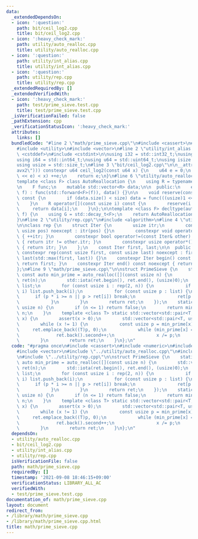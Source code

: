 ```yaml
---
data:
  _extendedDependsOn:
  - icon: ':question:'
    path: bit/ceil_log2.cpp
    title: bit/ceil_log2.cpp
  - icon: ':heavy_check_mark:'
    path: utility/auto_realloc.cpp
    title: utility/auto_realloc.cpp
  - icon: ':question:'
    path: utility/int_alias.cpp
    title: utility/int_alias.cpp
  - icon: ':question:'
    path: utility/rep.cpp
    title: utility/rep.cpp
  _extendedRequiredBy: []
  _extendedVerifiedWith:
  - icon: ':heavy_check_mark:'
    path: test/prime_sieve.test.cpp
    title: test/prime_sieve.test.cpp
  _isVerificationFailed: false
  _pathExtension: cpp
  _verificationStatusIcon: ':heavy_check_mark:'
  attributes:
    links: []
  bundledCode: "#line 2 \"math/prime_sieve.cpp\"\n#include <cassert>\n#include <numeric>\n\
    #include <utility>\n#include <vector>\n#line 2 \"utility/int_alias.cpp\"\n#include\
    \ <cstddef>\n#include <cstdint>\n\nusing i32 = std::int32_t;\nusing u32 = std::uint32_t;\n\
    using i64 = std::int64_t;\nusing u64 = std::uint64_t;\nusing isize = std::ptrdiff_t;\n\
    using usize = std::size_t;\n#line 3 \"bit/ceil_log2.cpp\"\n\n__attribute__((target(\"\
    avx2\"))) constexpr u64 ceil_log2(const u64 x) {\n    u64 e = 0;\n    while (((u64)1\
    \ << e) < x) ++e;\n    return e;\n}\n#line 6 \"utility/auto_realloc.cpp\"\n\n\
    template <class F> class AutoReallocation {\n    using R = typename decltype(std::declval<F>()((usize)0))::value_type;\n\
    \n    F func;\n    mutable std::vector<R> data;\n\n  public:\n    explicit AutoReallocation(F&&\
    \ f) : func(std::forward<F>(f)), data() {}\n\n    void reserve(const usize size)\
    \ const {\n        if (data.size() < size) data = func(((usize)1 << ceil_log2(size)));\n\
    \    }\n    R operator[](const usize i) const {\n        reserve(i + 1);\n   \
    \     return data[i];\n    }\n};\n\ntemplate <class F> decltype(auto) auto_realloc(F&&\
    \ f) {\n    using G = std::decay_t<F>;\n    return AutoReallocation<G>(std::forward<G>(f));\n\
    }\n#line 2 \"utility/rep.cpp\"\n#include <algorithm>\n#line 4 \"utility/rep.cpp\"\
    \n\nclass rep {\n    struct Iter {\n        usize itr;\n        constexpr Iter(const\
    \ usize pos) noexcept : itr(pos) {}\n        constexpr void operator++() noexcept\
    \ { ++itr; }\n        constexpr bool operator!=(const Iter& other) const noexcept\
    \ { return itr != other.itr; }\n        constexpr usize operator*() const noexcept\
    \ { return itr; }\n    };\n    const Iter first, last;\n\n  public:\n    explicit\
    \ constexpr rep(const usize first, const usize last) noexcept : first(first),\
    \ last(std::max(first, last)) {}\n    constexpr Iter begin() const noexcept {\
    \ return first; }\n    constexpr Iter end() const noexcept { return last; }\n\
    };\n#line 9 \"math/prime_sieve.cpp\"\n\nstruct PrimeSieve {\n    static inline\
    \ const auto min_prime = auto_realloc([](const usize n) {\n        std::vector<usize>\
    \ ret(n);\n        std::iota(ret.begin(), ret.end(), (usize)0);\n        std::vector<usize>\
    \ list;\n        for (const usize i : rep(2, n)) {\n            if (ret[i] ==\
    \ i) list.push_back(i);\n            for (const usize p : list) {\n          \
    \      if (p * i >= n || p > ret[i]) break;\n                ret[p * i] = p;\n\
    \            }\n        }\n        return ret;\n    });\n    static bool is_prime(const\
    \ usize n) {\n        if (n <= 1) return false;\n        return min_prime[n] ==\
    \ n;\n    }\n    template <class T> static std::vector<std::pair<T, usize>> factorize(T\
    \ x) {\n        assert(x > 0);\n        std::vector<std::pair<T, usize>> ret;\n\
    \        while (x != 1) {\n            const usize p = min_prime[x];\n       \
    \     ret.emplace_back((T)p, 0);\n            while (min_prime[x] == p) {\n  \
    \              ret.back().second++;\n                x /= p;\n            }\n\
    \        }\n        return ret;\n    }\n};\n"
  code: "#pragma once\n#include <cassert>\n#include <numeric>\n#include <utility>\n\
    #include <vector>\n#include \"../utility/auto_realloc.cpp\"\n#include \"../utility/int_alias.cpp\"\
    \n#include \"../utility/rep.cpp\"\n\nstruct PrimeSieve {\n    static inline const\
    \ auto min_prime = auto_realloc([](const usize n) {\n        std::vector<usize>\
    \ ret(n);\n        std::iota(ret.begin(), ret.end(), (usize)0);\n        std::vector<usize>\
    \ list;\n        for (const usize i : rep(2, n)) {\n            if (ret[i] ==\
    \ i) list.push_back(i);\n            for (const usize p : list) {\n          \
    \      if (p * i >= n || p > ret[i]) break;\n                ret[p * i] = p;\n\
    \            }\n        }\n        return ret;\n    });\n    static bool is_prime(const\
    \ usize n) {\n        if (n <= 1) return false;\n        return min_prime[n] ==\
    \ n;\n    }\n    template <class T> static std::vector<std::pair<T, usize>> factorize(T\
    \ x) {\n        assert(x > 0);\n        std::vector<std::pair<T, usize>> ret;\n\
    \        while (x != 1) {\n            const usize p = min_prime[x];\n       \
    \     ret.emplace_back((T)p, 0);\n            while (min_prime[x] == p) {\n  \
    \              ret.back().second++;\n                x /= p;\n            }\n\
    \        }\n        return ret;\n    }\n};\n"
  dependsOn:
  - utility/auto_realloc.cpp
  - bit/ceil_log2.cpp
  - utility/int_alias.cpp
  - utility/rep.cpp
  isVerificationFile: false
  path: math/prime_sieve.cpp
  requiredBy: []
  timestamp: '2021-09-08 18:46:15+09:00'
  verificationStatus: LIBRARY_ALL_AC
  verifiedWith:
  - test/prime_sieve.test.cpp
documentation_of: math/prime_sieve.cpp
layout: document
redirect_from:
- /library/math/prime_sieve.cpp
- /library/math/prime_sieve.cpp.html
title: math/prime_sieve.cpp
---
```

